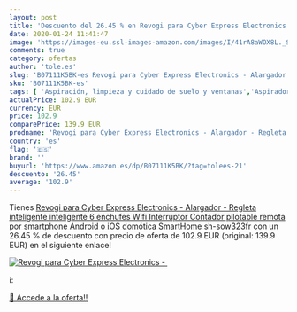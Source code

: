 ```yaml
---
layout: post
title: 'Descuento del 26.45 % en Revogi para Cyber Express Electronics - '
date: 2020-01-24 11:41:47
image: 'https://images-eu.ssl-images-amazon.com/images/I/41rA8aWOX8L._SL400_.jpg'
comments: true
category: ofertas
author: 'tole.es'
slug: 'B07111K5BK-es Revogi para Cyber Express Electronics - Alargador -...'
sku: 'B07111K5BK-es'
tags: [ 'Aspiración, limpieza y cuidado de suelo y ventanas','Aspiradoras','Bombillas','Bombillas Wi-Fi','Bombillas de color','Bombillas de uso específico','Bricolaje y herramientas','Enchufes estándar','Enchufes inteligentes y a control remoto','Enchufes y accesorios','Hogar y cocina','Iluminación','Iluminación de interior','Iluminación decorativa y para usos específicos de interior','Instalación eléctrica','Robots aspiradores','Tiras LED de interior','domótica', ]
actualPrice: 102.9 EUR
currency: EUR
price: 102.9
comparePrice: 139.9 EUR
prodname: 'Revogi para Cyber Express Electronics - Alargador - Regleta inteligente inteligente 6 enchufes Wifi Interruptor Contador pilotable remota por smartphone Android o iOS domótica SmartHome sh-sow323fr'
country: 'es'
flag: '🇪🇸'
brand: ''
buyurl: 'https://www.amazon.es/dp/B07111K5BK/?tag=tolees-21'
descuento: '26.45'
average: '102.9'
---
```


Tienes [Revogi para Cyber Express Electronics - Alargador - Regleta inteligente inteligente 6 enchufes Wifi Interruptor Contador pilotable remota por smartphone Android o iOS domótica SmartHome sh-sow323fr](https://www.amazon.es/dp/B07111K5BK/?tag=tolees-21) con un 26.45 % de descuento con precio de oferta de 102.9 EUR (original: 139.9 EUR) en el siguiente enlace!

[![Revogi para Cyber Express Electronics - ](https://images-eu.ssl-images-amazon.com/images/I/41rA8aWOX8L._SL400_.jpg)](https://www.amazon.es/dp/B07111K5BK/?tag=tolees-21)

ℹ️:


[🛒 Accede a la oferta!!](https://www.amazon.es/dp/B07111K5BK/?tag=tolees-21)
